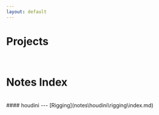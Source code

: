```yaml
---
layout: default
---
```


# Projects
<br>

# Notes Index
<br>
#### houdini   
---
[Rigging](notes\houdini\rigging\index.md)